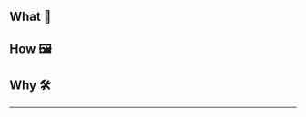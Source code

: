 <!--
* 테스트/검증은 자동화(CI)와 리뷰 정책에 따라 진행됩니다.
* 이슈 연결은 브랜치 네이밍 또는 PR 본문(fixes #이슈번호)으로 자동 처리해주세요.
-->

## What 📝  

<!--  
실제 작업한 내용을 구체적으로 작성해 주세요. (What did you do?)  
예시:  
- User 모델에 email 필드 추가  
- /api/v1/user 엔드포인트에서 프로필 이미지 반환 로직 수정  
- 불필요한 콘솔 로그 제거 및 주석 정리  
- 구글 로그인 에러 처리 로직 리팩토링  
- README에 배포 방법 문서화  
- 다국어 번역 리소스(en, ja) 추가  
- 의존성 패키지 react 18로 업그레이드  
- 로그인 버튼 UI 컴포넌트 디자인 변경  
- Sentry 연동 제거  
-->

## How 🖼️  

<!--  
위 작업의 결과, 실제로 무엇이/어떻게 달라졌는지(동작/화면/UI/API 등) 중심으로 설명해 주세요.  
가능하다면 변경 전/후 스크린샷, 예시, 로그, 표 등 비교 자료를 첨부해 주세요.  
예시:  
- 변경 전: 프로필 조회 시 이미지가 항상 기본 이미지로 표시됨  
  변경 후: 사용자가 업로드한 이미지가 정상적으로 표시됨  
- 기존에는 로그인 실패 시 에러 메시지가 노출되지 않았음 → 이제 에러 토스트 메시지 노출  
- "회원가입" 버튼 색상이 파란색에서 초록색으로 변경됨 (스크린샷 첨부)  
- API 응답 예시  
  before: `{ "name": "홍길동" }`  
  after: `{ "name": "홍길동", "email": "test@example.com" }`  
- 로그 예시  
  기존: `[ERROR] something went wrong`  
  변경 후: `[ERROR][USER:123] Email not found`  
-->

## Why 🛠️  

<!--  
이 방식을 선택한 이유, 문제 해결/기능 개선을 위해 이 접근이 적합한 이유, 대안 검토 결과 등 설명해 주세요.  
예시:  
- 기존 구조에서 email 필드가 없어 인증 로직에 문제 발생 → email 필드 추가가 필요  
- UX 개선을 위해 버튼 색상을 디자인 시스템에 맞춰 변경  
- 외부 라이브러리 의존성 최소화를 위해 Sentry 연동 제거  
- 구글 로그인 오류가 자주 발생해, 추가적인 에러 처리가 필요했음  
- 최신 React 버전에서만 지원되는 기능 사용을 위해 패키지 업그레이드  
- 복잡한 조건문 대신 Optional Chaining을 사용해 코드 가독성 및 유지보수성 향상  
-->

---

<!--  
고려할 사항(잠재적 위험, 추후 작업 필요, 마이그레이션 등),  
기술적 의견, 참고할 만한 링크,  
관련된 사람(@username), 참고 이슈/문서 등이 있다면 자유롭게 작성해 주세요.  
-->